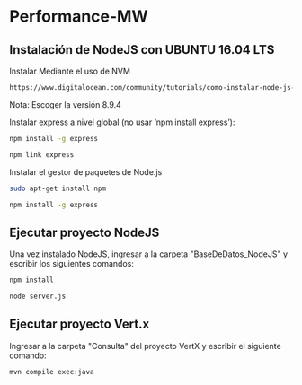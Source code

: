 

# Performance-MW

## Instalación de NodeJS con UBUNTU 16.04 LTS


Instalar Mediante el uso de NVM

```bash
https://www.digitalocean.com/community/tutorials/como-instalar-node-js-en-ubuntu-16-04-es
```

Nota:
Escoger la versión 8.9.4

Instalar express a nivel global (no usar ‘npm install express’):

```bash
npm install -g express
```

```bash
npm link express
```

Instalar el gestor de paquetes de Node.js

```bash
sudo apt-get install npm
```

```bash
npm install -g express
```
## Ejecutar proyecto NodeJS

Una vez instalado NodeJS, ingresar a la carpeta "BaseDeDatos_NodeJS" y escribir los siguientes comandos:

```bash
npm install
```

```bash
node server.js
```
## Ejecutar proyecto Vert.x

Ingresar a la carpeta "Consulta" del proyecto VertX y escribir el siguiente comando:

```bash
mvn compile exec:java
```
